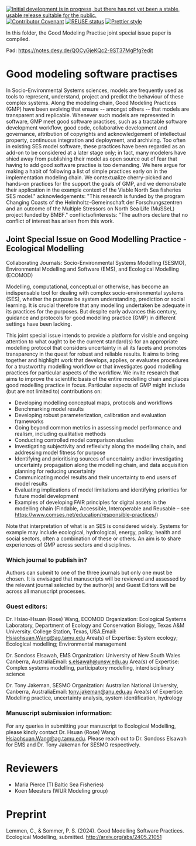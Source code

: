<!--
SPDX-FileCopyrightText:  2024 Helmholtz-Zentrum hereon GmbH
SPDX-FileContributor: Carsten Lemmen <carsten.lemmenhereon.de>
SPDX-License-Identifier: CC-BY-NC-4.0
-->

<!-- Badges -->

[![ Initial development is in progress, but there has not yet been a stable, usable release suitable for the public.](https://www.repostatus.org/badges/latest/wip.svg)](https://www.repostatus.org/#wip)
[![Contributor Covenant](https://img.shields.io/badge/Contributor%20Covenant-2.1-4baaaa.svg)](./code_of_conduct.md)
[![REUSE status](https://api.reuse.software/badge/github.com/fsfe/reuse-tool)](https://api.reuse.software/info/codebase.helmholtz.cloud/mussel/paper-modelingpractise)
[![Prettier style](https://img.shields.io/badge/code_style-prettier-ff69b4.svg?style=flat-square)](https://github.com/prettier/prettier)

In this folder, the Good Modeling Practise joint special issue paper is compiled.

Pad: https://notes.desy.de/QOCyGjeKQc2-9ST37MgPfg?edit

# Good modeling software practises

In Socio-Environmental Systems sciences, models are frequently used as tools to represent, understand, project and predict the behaviour of these complex systems. Along the modeling chain, Good Modeling Practices (GMP) have been evolving that ensure -- amongst others -- that models are transparent and replicable. Whenever such models are represented in software, GMP meet good software practises, such as a tractable software development workflow, good code, collaborative development and governance, attribution of copyrights and acknowledgement of intellectual property, continuous integration and deployment, and archiving. Too often in existing SES model software, these practices have been regarded as an add-on to be considered at a later stage only; in fact, many modelers have shied away from publishing their model as open source out of fear that having to add good software practise is too demanding. We here argue for making a habit of following a list of simple practices early on in the implementation modeling chain. We contextualize cherry-picked and hands-on practices for the support the goals of GMP, and we demonstrate their application in the example context of the Viable North Sea fisheries SES model."
acknowledgements: "This research is funded by the program Changing Coasts of the Helmholtz-Gemeinschaft der Forschungszentren and an outcome of the Multiple Stressors on North Sea Life (MuSSeL) project funded by BMBF."
conflictsofinterests: "The authors declare that no conflict of interest has arisen from this work.

## Joint Special Issue on Good Modelling Practice - Ecological Modelling

Collaborating Journals: Socio-Environmental Systems Modelling (SESMO), Environmental Modelling and Software (EMS), and Ecological Modelling (ECOMOD)

Modelling, computational, conceptual or otherwise, has become an indispensable tool for dealing with complex socio-environmental systems (SES), whether the purpose be system understanding, prediction or social learning. It is crucial therefore that any modelling undertaken be adequate in its practices for the purposes. But despite early advances this century, guidance and protocols for good modelling practice (GMP) in different settings have been lacking.

This joint special issue intends to provide a platform for visible and ongoing attention to what ought to be the current standard(s) for an appropriate modelling protocol that considers uncertainty in all its facets and promotes transparency in the quest for robust and reliable results. It aims to bring together and highlight work that develops, applies, or evaluates procedures for a trustworthy modelling workflow or that investigates good modelling practices for particular aspects of the workflow. We invite research that aims to improve the scientific basis of the entire modelling chain and places good modelling practice in focus. Particular aspects of GMP might include (but are not limited to) contributions on:

- Developing modelling conceptual maps, protocols and workflows
- Benchmarking model results
- Developing robust parameterization, calibration and evaluation frameworks
- Going beyond common metrics in assessing model performance and realism, including qualitative methods
- Conducting controlled model comparison studies
- Investigating subjectivity and reflexivity along the modelling chain, and addressing model fitness for purpose
- Identifying and prioritising sources of uncertainty and/or investigating uncertainty propagation along the modelling chain, and data acquisition planning for reducing uncertainty
- Communicating model results and their uncertainty to end users of model results
- Evaluating implications of model limitations and identifying priorities for future model development
- Examples of developing FAIR principles for digital assets in the modelling chain (Findable, Accessible, Interoperable and Reusable – see https://www.comses.net/education/responsible-practices/)

Note that interpretation of what is an SES is considered widely. Systems for example may include ecological, hydrological, energy, policy, health and social sectors, often a combination of these or others. An aim is to share experiences of GMP across sectors and disciplines.

### Which journal to publish in?

Authors can submit to one of the three journals but only one must be chosen. It is envisaged that manuscripts will be reviewed and assessed by the relevant journal selected by the author(s) and Guest Editors will be across all manuscript processes.

### Guest editors:

Dr. Hsiao-Hsuan (Rose) Wang, ECOMOD
Organization: Ecological Systems Laboratory, Department of Ecology and Conservation Biology, Texas A&M University. College Station, Texas, USA.Email: Hsiaohsuan.Wang@ag.tamu.edu Area(s) of Expertise: System ecology; Ecological modelling; Environmental management

Dr. Sondoss Elsawah, EMS
Organization: University of New South Wales Canberra, AustraliaEmail: s.elsawah@unsw.edu.au Area(s) of Expertise: Complex systems modelling, participatory modelling, interdisciplinary science

Dr. Tony Jakeman, SESMO
Organization: Australian National University, Canberra, AustraliaEmail: tony.jakeman@anu.edu.au
Area(s) of Expertise: Modelling practice, uncertainty analysis, system identification, hydrology

### Manuscript submission information:

For any queries in submitting your manuscript to Ecological Modelling, please kindly contact Dr. Hsuan (Rose) Wang <Hsiaohsuan.Wang@ag.tamu.edu>. Please reach out to Dr. Sondoss Elsawah for EMS and Dr. Tony Jakeman for SESMO respectively.

# Reviewers

- Maria Pierce (TI Baltic Sea Fisheries)
- Koen Meesters (WUR Modeling group)

# Preprint

Lemmen, C., & Sommer, P. S. (2024). Good Modelling Software Practices. Ecological Modelling, submitted. http://arxiv.org/abs/2405.21051
